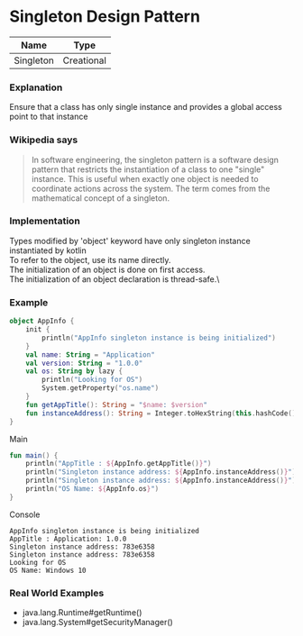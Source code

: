 # Singleton Design Pattern

|Name|Type|
|---|---|
|Singleton|Creational|

### Explanation

Ensure that a class has only single instance and provides a global access point to that instance

### Wikipedia says

> In software engineering, the singleton pattern is a software design pattern
> that restricts the instantiation of a class to one "single" instance.
> This is useful when exactly one object is needed to coordinate actions across the system.
> The term comes from the mathematical concept of a singleton.

### Implementation

Types modified by 'object' keyword have only singleton instance instantiated by kotlin\
To refer to the object, use its name directly.\
The initialization of an object is done on first access.\
The initialization of an object declaration is thread-safe.\

### Example

```kotlin
object AppInfo {
    init {
        println("AppInfo singleton instance is being initialized")
    }
    val name: String = "Application"
    val version: String = "1.0.0"
    val os: String by lazy {
        println("Looking for OS")
        System.getProperty("os.name")
    }
    fun getAppTitle(): String = "$name: $version"
    fun instanceAddress(): String = Integer.toHexString(this.hashCode())
}
```

Main
```kotlin
fun main() {
    println("AppTitle : ${AppInfo.getAppTitle()}")
    println("Singleton instance address: ${AppInfo.instanceAddress()}")
    println("Singleton instance address: ${AppInfo.instanceAddress()}")
    println("OS Name: ${AppInfo.os}")
}
```

Console
```
AppInfo singleton instance is being initialized
AppTitle : Application: 1.0.0
Singleton instance address: 783e6358
Singleton instance address: 783e6358
Looking for OS
OS Name: Windows 10
```

### Real World Examples

- java.lang.Runtime#getRuntime()
- java.lang.System#getSecurityManager()
